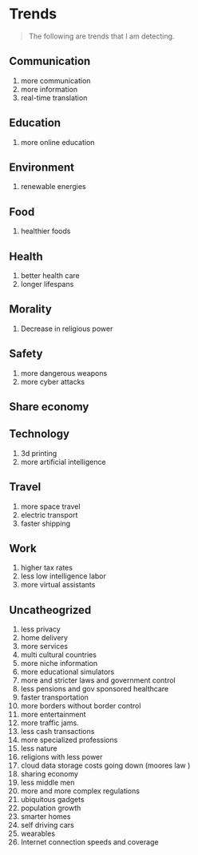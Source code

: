 # Trends

> The following are trends that I am detecting.

## Communication
1. more communication 
1. more information 
1. real-time translation 

## Education
1. more online education 

## Environment
1. renewable energies 

## Food
1. healthier foods 

## Health
1. better health care 
1. longer lifespans

## Morality
1. Decrease in religious power



## Safety
1. more dangerous weapons
1. more cyber attacks 



## Share economy



## Technology
1. 3d printing 
1. more artificial intelligence 



## Travel
1. more space travel
1. electric transport 
1. faster shipping 


## Work
1. higher tax rates
1. less low intelligence labor
1. more virtual assistants


## Uncatheogrized

1. less privacy 
1. home delivery 
1. more services 
1. multi cultural countries 
1. more niche information 
1. more educational simulators
1. more and stricter laws and government control
1. less pensions and gov sponsored healthcare
1. faster transportation 
1. more borders without border control
1. more entertainment
1. more traffic jams. 
1. less cash transactions 
1. more specialized professions 
1. less nature 
1. religions with less power 
1. cloud data storage costs going down (moores law )
1. sharing economy 
1. less middle men 
1. more and more complex regulations 
1. ubiquitous gadgets 
1. population growth 
1. smarter homes
1. self driving cars
1. wearables
1. Internet connection speeds and coverage